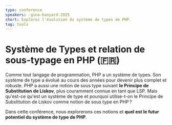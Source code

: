```yaml
---
type: conference
speakers: -gina-banyard-2025
short: Explorez l'évolution du système de types de PHP.
tag: tools
---
```


# Système de Types et relation de sous-typage en PHP (🇫🇷)

Comme tout langage de programmation, PHP a un système de types. Son système de type a évolué au cours des années pour devenir plus complet et robuste. PHP a aussi une notion de sous type suivant **le Principe de Substitution de Liskov**, plus couramment connue en tant que LSP. Mais qu'est-ce qu'est un système de type et pourquoi utilise-t-on le Principe de Substitution de Liskov comme notion de sous type en PHP ? 

Dans cette conférence, nous explorerons ces notions et **quel est le futur potentiel du système de type de PHP**.
